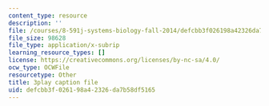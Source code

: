 ```yaml
---
content_type: resource
description: ''
file: /courses/8-591j-systems-biology-fall-2014/defcbb3f026198a42326da7b58df5165_TuXFwKrWQg8.srt
file_size: 98628
file_type: application/x-subrip
learning_resource_types: []
license: https://creativecommons.org/licenses/by-nc-sa/4.0/
ocw_type: OCWFile
resourcetype: Other
title: 3play caption file
uid: defcbb3f-0261-98a4-2326-da7b58df5165
---
```

